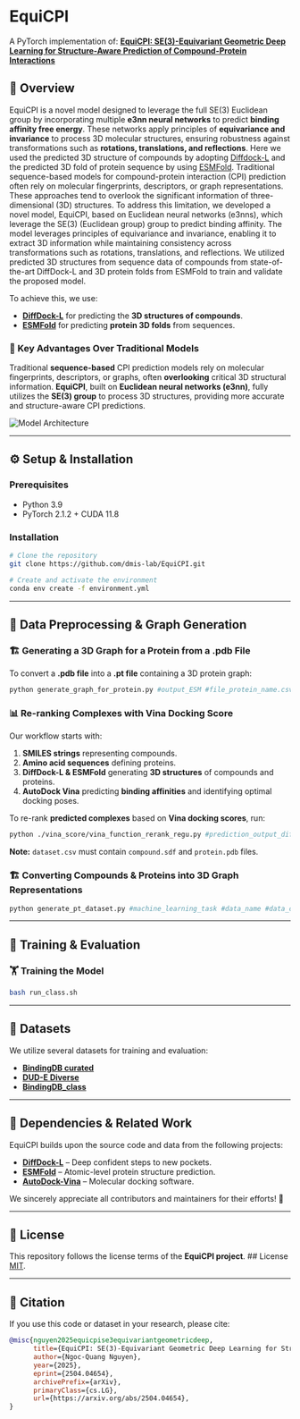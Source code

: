 # EquiCPI

A PyTorch implementation of:
**[EquiCPI: SE(3)-Equivariant Geometric Deep Learning for Structure-Aware Prediction of Compound-Protein Interactions](https://arxiv.org/abs/2504.04654)**

## 🔬 Overview
EquiCPI is a novel model designed to leverage the full SE(3) Euclidean group by incorporating multiple **e3nn neural networks** to predict **binding affinity free energy**. These networks apply principles of **equivariance and invariance** to process 3D molecular structures, ensuring robustness against transformations such as **rotations, translations, and reflections**. Here we used the predicted 3D structure of compounds by adopting [Diffdock-L](https://github.com/gcorso/DiffDock) and the predicted 3D fold of protein sequence by using [ESMFold](https://github.com/facebookresearch/esm). 
Traditional sequence-based models for compound-protein interaction (CPI) prediction often  rely on molecular fingerprints, descriptors, or graph representations. These approaches tend to overlook  the significant information of three-dimensional (3D) structures. To address this limitation, we developed  a novel model, EquiCPI, based on Euclidean neural networks (e3nns), which leverage the SE(3)  (Euclidean group) group to predict binding affinity. The model leverages principles of equivariance and  invariance, enabling it to extract 3D information while maintaining consistency across transformations such as rotations, translations, and reflections. We utilized predicted 3D structures from sequence data of compounds from state-of-the-art DiffDock-L and 3D protein folds from ESMFold to train and validate the proposed model.

To achieve this, we use:
- **[DiffDock-L](https://github.com/gcorso/DiffDock)** for predicting the **3D structures of compounds**.
- **[ESMFold](https://github.com/facebookresearch/esm)** for predicting **protein 3D folds** from sequences.

### 🚀 Key Advantages Over Traditional Models
Traditional **sequence-based** CPI prediction models rely on molecular fingerprints, descriptors, or graphs, often **overlooking** critical 3D structural information. **EquiCPI**, built on **Euclidean neural networks (e3nn)**, fully utilizes the **SE(3) group** to process 3D structures, providing more accurate and structure-aware CPI predictions.

![Model Architecture](https://github.com/user-attachments/assets/8ab233e5-d264-4bdf-b4a2-b3fa5a584c24)

---

## ⚙️ Setup & Installation
### Prerequisites
- Python 3.9
- PyTorch 2.1.2 + CUDA 11.8

### Installation
```bash
# Clone the repository
git clone https://github.com/dmis-lab/EquiCPI.git

# Create and activate the environment
conda env create -f environment.yml
```

---

## 🔄 Data Preprocessing & Graph Generation
### 🏗️ Generating a 3D Graph for a Protein from a .pdb File
To convert a **.pdb file** into a **.pt file** containing a 3D protein graph:
```bash
python generate_graph_for_protein.py #output_ESM #file_protein_name.csv #processed_dir #name_of_file.pt
```

### 📊 Re-ranking Complexes with Vina Docking Score
Our workflow starts with:
1. **SMILES strings** representing compounds.
2. **Amino acid sequences** defining proteins.
3. **DiffDock-L & ESMFold** generating **3D structures** of compounds and proteins.
4. **AutoDock Vina** predicting **binding affinities** and identifying optimal docking poses.

To re-rank **predicted complexes** based on **Vina docking scores**, run:
```bash
python ./vina_score/vina_function_rerank_regu.py #prediction_output_diffdock #dataset.csv(with compound.sdf, protein.pdb)
```
**Note:** `dataset.csv` must contain `compound.sdf` and `protein.pdb` files.

### 🏗️ Converting Compounds & Proteins into 3D Graph Representations
```bash
python generate_pt_dataset.py #machine_learning_task #data_name #data_csv_file.csv
```

---

## 🎯 Training & Evaluation
### 🏋️ Training the Model
```bash
bash run_class.sh
```

---

## 📂 Datasets
We utilize several datasets for training and evaluation:
- **[BindingDB curated](https://www.bindingdb.org/rwd/bind/chemsearch/marvin/Download.jsp)**
- **[DUD-E Diverse](http://dude.docking.org/subsets/diverse)**
- **[BindingDB_class](https://github.com/IBM/InterpretableDTIP)**

---

## 📌 Dependencies & Related Work
EquiCPI builds upon the source code and data from the following projects:
- **[DiffDock-L](https://github.com/gcorso/DiffDock)** – Deep confident steps to new pockets.
- **[ESMFold](https://github.com/facebookresearch/esm)** – Atomic-level protein structure prediction.
- **[AutoDock-Vina](https://github.com/ccsb-scripps/AutoDock-Vina)** – Molecular docking software.

We sincerely appreciate all contributors and maintainers for their efforts! 🙌

---

## 📜 License
This repository follows the license terms of the **EquiCPI project**. ## License
[MIT](https://choosealicense.com/licenses/mit/).

---

## 📖 Citation
If you use this code or dataset in your research, please cite:
```bibtex
@misc{nguyen2025equicpise3equivariantgeometricdeep,
      title={EquiCPI: SE(3)-Equivariant Geometric Deep Learning for Structure-Aware Prediction of Compound-Protein Interactions},
      author={Ngoc-Quang Nguyen},
      year={2025},
      eprint={2504.04654},
      archivePrefix={arXiv},
      primaryClass={cs.LG},
      url={https://arxiv.org/abs/2504.04654},
}
```
